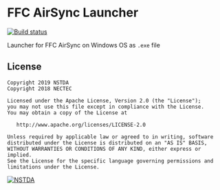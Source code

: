 # FFC AirSync Launcher
[![Build status](https://ci.appveyor.com/api/projects/status/8uewm5b4w2ak7ath?svg=true)](https://ci.appveyor.com/project/lionants02/airsynclauncher)

Launcher for FFC AirSync on Windows OS as `.exe` file

## License

    Copyright 2019 NSTDA
    Copyright 2018 NECTEC

    Licensed under the Apache License, Version 2.0 (the "License");
    you may not use this file except in compliance with the License.
    You may obtain a copy of the License at

       http://www.apache.org/licenses/LICENSE-2.0

    Unless required by applicable law or agreed to in writing, software
    distributed under the License is distributed on an "AS IS" BASIS,
    WITHOUT WARRANTIES OR CONDITIONS OF ANY KIND, either express or implied.
    See the License for the specific language governing permissions and
    limitations under the License.
    
[![NSTDA](https://www.nstda.or.th/th/images/nstda-logo.png)](https://www.nstda.or.th)
